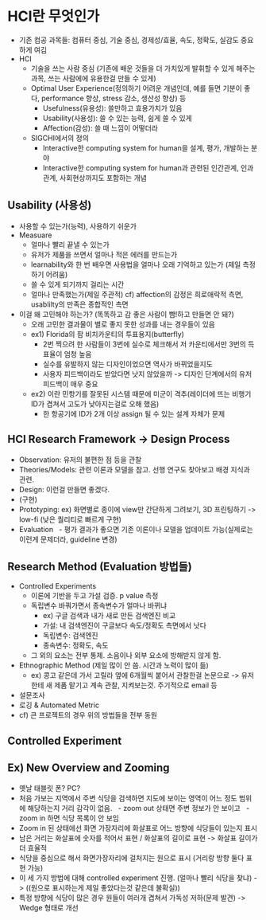 # HCI란 무엇인가
 - 기존 컴공 과목들: 컴퓨터 중심, 기술 중심, 경제성/효율, 속도, 정확도, 실감도 중요하게 여김
 - HCI
   - 기술을 쓰는 사람 중심 (기존에 배운 것들을 더 가치있게 발휘할 수 있게 해주는 과목, 쓰는 사람에에 유용한걸 만들 수 있게)
   - Optimal User Experience(정의하기 어려운 개념인데, 예를 들면 기분이 좋다, performance 향상, stress 감소, 생산성 향상) 등
     - Usefulness(유용성): 쓸만하고 효용가치가 있음
     - Usability(사용성): 쓸 수 있는 능력, 쉽게 쓸 수 있게
     - Affection(감성): 쓸 때 느낌이 어떻더라
   - SIGCHI에서의 정의
     - Interactive한 computing system for human을 설계, 평가, 개발하는 분야
     - Interactive한 computing system for human과 관련된 인간관계, 인과관계, 사회현상까지도 포함하는 개념
     
## Usability (사용성)
 - 사용할 수 있는가(능력), 사용하기 쉬운가
 - Measuare
   - 얼마나 빨리 끝낼 수 있는가
   - 유저가 제품을 쓰면서 얼마나 적은 에러를 만드는가
   - learnability와 한 번 배우면 사용법을 얼마나 오래 기억하고 있는가 (제일 측정하기 어려움)
   - 쓸 수 있게 되기까지 걸리는 시간
   - 얼마나 만족했는가(제일 주관적) cf) affection의 감정은 희로애락적 측면, usablilty의 만족은 종합적인 측면
 - 이걸 왜 고민해야 하는가? (똑똑하고 감 좋은 사람이 빰!하고 만들면 안 돼?)
   - 오래 고민한 결과물이 별로 좋지 못한 성과를 내는 경우들이 있음
   - ex1) Florida의 팜 비치카운티의 투표용지(butterfly)
     - 2번 찍으려 한 사람들이 3번에 실수로 체크해서 저 카운티에서만 3번의 득표율이 엄청 높음
     - 실수를 유발하지 않는 디자인이었으면 역사가 바뀌었을지도
     - 사용자 피드백이라도 받았다면 낫지 않았을까 -> 디자인 단계에서의 유저 피드백이 매우 중요
   - ex2) 이란 민항기를 잘못된 시스템 때문에 미군이 격추(레이더에 뜨는 비행기 ID가 겹쳐서 고도가 낮아지는걸로 오해 했음)
     - 한 항공기에 ID가 2개 이상 assign 될 수 있는 설계 자체가 문제
     
## HCI Research Framework -> Design Process
 - Observation: 유저의 불편한 점 등을 관찰
 - Theories/Models: 관련 이론과 모델을 참고. 선행 연구도 찾아보고 배경 지식과 관련.
 - Design: 이런걸 만들면 좋겠다.
 - (구현)
 - Prototyping: ex) 화면별로 종이에 view만 간단하게 그려보기, 3D 프린팅하기 -> low-fi (낮은 퀄리티로 빠르게 구현)
 - Evaluation
   - 평가 결과가 좋으면 기존 이론이나 모델을 업데이트 가능(실제로는 이런게 문제더라, guideline 변경)

## Research Method (Evaluation 방법들)
 - Controlled Experiments  
   - 이론에 기반을 두고 가설 검증. p value 측정  
   - 독립변수 바꿔가면서 종속변수가 얼마나 바뀌냐  
     - ex) 구글 검색과 내가 새로 만든 검색엔진 비교
     - 가설: 내 검색엔진이 구글보다 속도/정확도 측면에서 낫다
     - 독립변수: 검색엔진
     - 종속변수: 정확도, 속도
   - 그 외의 요소는 전부 통제. 소음이나 외부 요소에 방해받지 않게 함.
 - Ethnographic Method (제일 많이 안 씀. 시간과 노력이 많이 듦)
   - ex) 콩고 같은데 가서 고릴라 옆에 6개월씩 붙어서 관찰한걸 논문으로 -> 유저한테 새 제품 맡기고 계속 관찰, 지켜보는것. 주기적으로 email 등
 - 설문조사
 - 로깅 & Automated Metric
 - cf) 큰 프로젝트의 경우 위의 방법들을 전부 동원

## Controlled Experiment

## Ex) New Overview and Zooming
 - 옛날 태블릿 폰? PC?
 - 처음 가보는 지역에서 주변 식당을 검색하면 지도에 보이는 영역이 어느 정도 범위에 해당하는지 거리 감각이 없음.
   - zoom out 상태면 주변 정보가 안 보이고
   - zoom in 하면 식당 목록이 안 보임
 - Zoom in 된 상태에선 화면 가장자리에 화살표로 어느 방향에 식당들이 있는지 표시
 - 남은 거리는 화살표에 숫자를 적어서 표현 / 화살표의 길이로 표현 -> 화살표 길이가 더 효율적
 - 식당을 중심으로 해서 화면가장자리에 걸처지는 원으로 표시 (거리랑 방향 둘다 표현 가능)
 - 이 세 가지 방법에 대해 controlled experiment 진행. (얼마나 빨리 식당을 찾냐) -> ((원으로 표시하는게 제일 좋았다는것 같은데 불확실))
 - 특정 방향에 식당이 많은 경우 원들이 여러개 겹쳐서 가독성 저하(문제 발견) -> Wedge 형태로 개선
